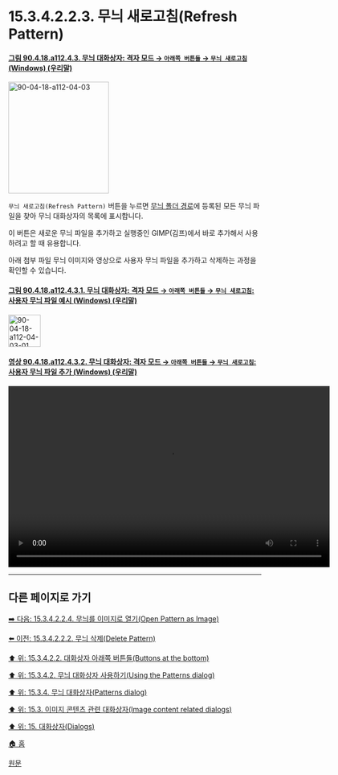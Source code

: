 # 15.3.4.2.2.3. 무늬 새로고침(Refresh Pattern)

<a id="90-04-18-a112-04-03"></a>

#### [그림 90.4.18.a112.4.3. 무늬 대화상자: 격자 모드 → `아래쪽 버튼들` → `무늬 새로고침` (Windows) (우리말)](./90-04-0018-patterns.md#90-04-18-a112-04-03)
<img width="200" height="222" alt="90-04-18-a112-04-03" src="https://github.com/user-attachments/assets/18ebacd8-83ed-4cfe-a2c3-44accdbdb1a7" />

`무늬 새로고침(Refresh Pattern)` 버튼을 누르면 [무늬 폴더 경로](./12-01-25-data-folders.md)에 등록된 모든 무늬 파일을 찾아 무늬 대화상자의 목록에 표시합니다.

이 버튼은 새로운 무늬 파일을 추가하고 실행중인 GIMP(김프)에서 바로 추가해서 사용하려고 할 때 유용합니다.

아래 첨부 파일 무늬 이미지와 영상으로 사용자 무늬 파일을 추가하고 삭제하는 과정을 확인할 수 있습니다.

<a id="90-04-18-a112-04-03-01"></a>

#### [그림 90.4.18.a112.4.3.1. 무늬 대화상자: 격자 모드 → `아래쪽 버튼들` → `무늬 새로고침`: 사용자 무늬 파일 예시 (Windows) (우리말)](./90-04-0018-patterns.md#90-04-18-a112-04-03-01)
<img width="64" height="64" alt="90-04-18-a112-04-03-01" src="https://github.com/user-attachments/assets/3af072df-a1a3-44e7-a32d-288d475a11c1" />

<a id="90-04-18-a112-04-03-02"></a>

#### [영상 90.4.18.a112.4.3.2. 무늬 대화상자: 격자 모드 → `아래쪽 버튼들` → `무늬 새로고침`: 사용자 무늬 파일 추가 (Windows) (우리말)](./90-04-0018-patterns.md#90-04-18-a112-04-03-02)
<video controls="controls" width="640" height="360" src="https://github.com/user-attachments/assets/9eba50b3-ff9e-4e53-8acc-030e45042496"></video>

***

## 다른 페이지로 가기

[➡️ 다음: 15.3.4.2.2.4. 무늬를 이미지로 열기(Open Pattern as Image)](./15-03-04-02-02-04-open_pattern_as_image.md)

[⬅️ 이전: 15.3.4.2.2.2. 무늬 삭제(Delete Pattern)](./15-03-04-02-02-02-delete_pattern.md)

[⬆️ 위: 15.3.4.2.2. 대화상자 아래쪽 버튼들(Buttons at the bottom)](./15-03-04-02-02-00-buttons_at_the_bottom.md)

[⬆️ 위: 15.3.4.2. 무늬 대화상자 사용하기(Using the Patterns dialog)](./15-03-04-02-00-using_the_pattern_dialog.md)

[⬆️ 위: 15.3.4. 무늬 대화상자(Patterns dialog)](./15-03-04-00-patterns-dialog.md)

[⬆️ 위: 15.3. 이미지 콘텐츠 관련 대화상자(Image content related dialogs)](./15-03-00-image-content-related-dialogs.md)

[⬆️ 위: 15. 대화상자(Dialogs)](./15-00-dialogs.md)

[🏠 홈](./00-home.md)

[원문](https://docs.gimp.org/2.10/ko/gimp-pattern-dialog.html#gimp-pattern-dialog-using)